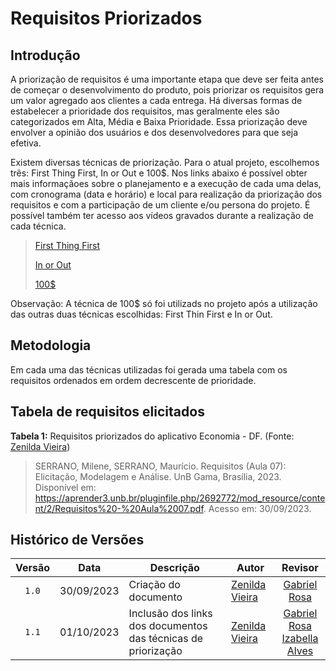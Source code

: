 # Requisitos Priorizados

## Introdução

A priorização de requisitos é uma importante etapa que deve ser feita antes de começar o desenvolvimento do produto, pois priorizar os requisitos gera um valor agregado aos clientes a cada entrega. Há diversas formas de estabelecer a prioridade dos requisitos, mas geralmente eles são categorizados em Alta, Média e Baixa Prioridade. Essa priorização deve envolver a opinião dos usuários e dos desenvolvedores para que seja efetiva.

Existem diversas técnicas de priorização. Para o atual projeto, escolhemos três: First Thing First, In or Out e 100$. Nos links abaixo é possível obter mais informaçãoes sobre o planejamento e a execução de cada uma delas, com cronograma (data e horário) e local para realização da priorização dos requisitos e com a participação de um cliente e/ou persona do projeto. É possível também ter acesso aos vídeos gravados durante a realização de cada técnica.

> [First Thing First](tecnicas-priorizacao/first-thing-first.md)
> 
> [In or Out](tecnicas-priorizacao/in%20our%20out.md)
> 
> [100\$](tecnicas-priorizacao/100$.md)
> 

Observação: A técnica de 100$ só foi utilizads no projeto após a utilização das outras duas técnicas escolhidas: First Thin First e In or Out.

## Metodologia

Em cada uma das técnicas utilizadas foi gerada uma tabela com os requisitos ordenados em ordem decrescente de prioridade. 


## Tabela de requisitos elicitados


**Tabela 1:** Requisitos priorizados do aplicativo Economia - DF. (Fonte: [Zenilda Vieira](https://github.com/zenildavieira))

> SERRANO, Milene, SERRANO, Maurício. Requisitos (Aula 07): Elicitação, Modelagem e Análise. UnB Gama, Brasília, 2023. Disponível em: <https://aprender3.unb.br/pluginfile.php/2692772/mod_resource/content/2/Requisitos%20-%20Aula%2007.pdf>. Acesso em: 30/09/2023.

## Histórico de Versões
|Versão|Data|Descrição|Autor|Revisor|
|:----:|----|---------|-----|:-------:|
|`1.0`|30/09/2023|Criação do documento|[Zenilda Vieira](https://github.com/zenildavieira)|[Gabriel Rosa](https://github.com/gabrielrosa09)|
|`1.1`|01/10/2023|Inclusão dos links dos documentos das técnicas de priorização|[Zenilda Vieira](https://github.com/zenildavieira)|[Gabriel Rosa](https://github.com/gabrielrosa09) <br> [Izabella Alves](https://github.com/izabellaalves) |




